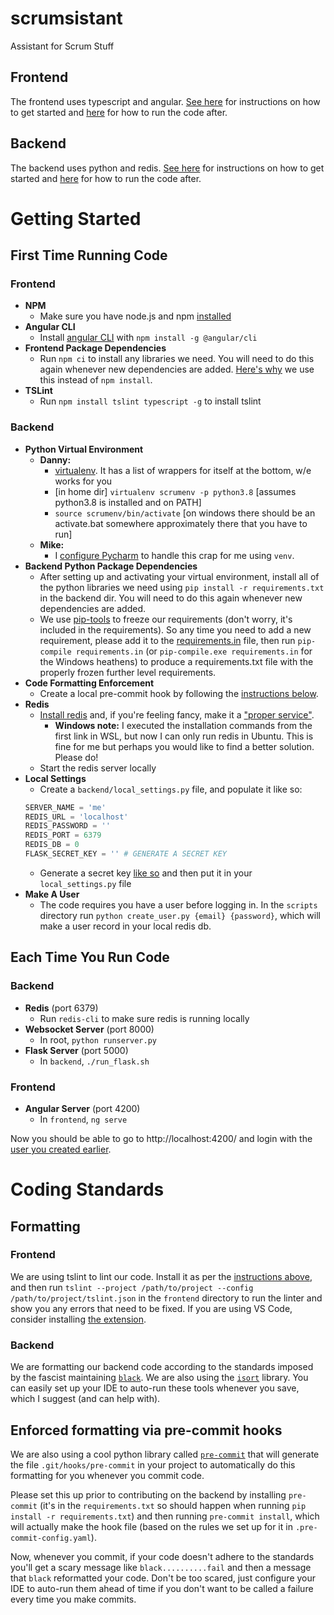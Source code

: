 # scrumsistant
Assistant for Scrum Stuff

## Frontend

The frontend uses typescript and angular. [See here](#frontend-1) for instructions on how to get started and [here](#frontend-2) for how to run the code after.

## Backend

The backend uses python and redis. [See here](#backend-1) for instructions on how to get started and [here](#backend-2) for how to run the code after.

# Getting Started

## First Time Running Code

### Frontend
* **NPM**
    * Make sure you have node.js and npm [installed](https://www.npmjs.com/get-npm)
* **Angular CLI**
    * Install [angular CLI](https://cli.angular.io) with `npm install -g @angular/cli`
* **Frontend Package Dependencies**
    * Run `npm ci` to install any libraries we need. You will need to do this again whenever new dependencies are added. [Here's why](https://stackoverflow.com/a/53325242) we use this instead of `npm install`.
* **TSLint**
    * Run `npm install tslint typescript -g` to install tslint
### Backend
* **Python Virtual Environment**
    * **Danny:** 
        * [virtualenv](https://virtualenv.pypa.io/en/latest/).  It has a list of wrappers for itself at the bottom, w/e works for you
        * [in home dir] `virtualenv scrumenv -p python3.8` [assumes python3.8 is installed and on PATH]
        * `source scrumenv/bin/activate` [on windows there should be an activate.bat somewhere approximately there that you have to run]
    * **Mike:** 
        * I [configure Pycharm](https://www.jetbrains.com/help/pycharm/creating-virtual-environment.html#) to handle this crap for me using `venv`.
* **Backend Python Package Dependencies**
    * After setting up and activating your virtual environment, install all of the python libraries we need using `pip install -r requirements.txt` in the backend dir. You will need to do this again whenever new dependencies are added.
    * We use [pip-tools](https://pypi.org/project/pip-tools/) to freeze our requirements (don't worry, it's included in the requirements). So any time you need to add a new requirement, please add it to the [requirements.in](https://github.com/GamePalsDoinCode/scrumsistant/blob/master/backend/requirements.in) file, then run `pip-compile requirements.in` (or `pip-compile.exe requirements.in` for the Windows heathens) to produce a requirements.txt file with the properly frozen further level requirements.
* **Code Formatting Enforcement**
    * Create a local pre-commit hook by following the [instructions below](#Enforced-formatting-via-pre-commit-hooks).
* **Redis**
    * [Install redis](https://redis.io/topics/quickstart) and, if you're feeling fancy, make it a ["proper service"](https://gist.github.com/hackedunit/a53f0b5376b3772d278078f686b04d38).
        * **Windows note:** I executed the installation commands from the first link in WSL, but now I can only run redis in Ubuntu. This is fine for me but perhaps you would like to find a better solution. Please do! 
    * Start the redis server locally
* **Local Settings**
    * Create a `backend/local_settings.py` file, and populate it like so:
    ```python
    SERVER_NAME = 'me'
    REDIS_URL = 'localhost'
    REDIS_PASSWORD = ''
    REDIS_PORT = 6379
    REDIS_DB = 0
    FLASK_SECRET_KEY = '' # GENERATE A SECRET KEY
    ```
    * Generate a secret key [like so](https://stackoverflow.com/questions/34902378/where-do-i-get-a-secret-key-for-flask/34903502#34903502) and then put it in your `local_settings.py` file
* **Make A User**
    * The code requires you have a user before logging in. In the `scripts` directory run `python create_user.py {email} {password}`, which will make a user record in your local redis db.

## Each Time You Run Code

### Backend
* **Redis** (port 6379)
    * Run `redis-cli` to make sure redis is running locally
* **Websocket Server** (port 8000)
    * In root, `python runserver.py`
* **Flask Server** (port 5000)
    * In `backend`, `./run_flask.sh`
### Frontend
* **Angular Server** (port 4200)
    * In `frontend`, `ng serve`

Now you should be able to go to http://localhost:4200/ and login with the [user you created earlier](#make-a-user). 

# Coding Standards

## Formatting

### Frontend
We are using tslint to lint our code. Install it as per the [instructions above](#frontend-1), and then run `tslint --project /path/to/project --config /path/to/project/tslint.json` in the `frontend` directory to run the linter and show you any errors that need to be fixed. If you are using VS Code, consider installing [the extension](https://marketplace.visualstudio.com/items?itemName=ms-vscode.vscode-typescript-tslint-plugin).

### Backend
We are formatting our backend code according to the standards imposed by the fascist maintaining [`black`](https://github.com/psf/black). We are also using the [`isort`](https://github.com/timothycrosley/isort) library. You can easily set up your IDE to auto-run these tools whenever you save, which I suggest (and can help with).

## Enforced formatting via pre-commit hooks
We are also using a cool python library called [`pre-commit`](https://github.com/timothycrosley/isort) that will generate the file `.git/hooks/pre-commit` in your project to automatically do this formatting for you whenever you commit code. 

Please set this up prior to contributing on the backend by installing `pre-commit` (it's in the `requirements.txt` so should happen when running `pip install -r requirements.txt`) and then running `pre-commit install`, which will actually make the hook file (based on the rules we set up for it in `.pre-commit-config.yaml`). 

Now, whenever you commit, if your code doesn't adhere to the standards you'll get a scary message like `black..........fail` and then a message that `black` reformatted your code. Don't be too scared, just configure your IDE to auto-run them ahead of time if you don't want to be called a failure every time you make commits.
